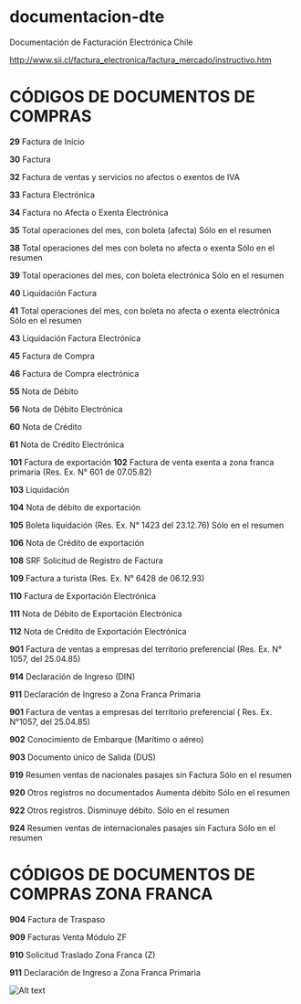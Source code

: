 # documentacion-dte
Documentación de Facturación Electrónica Chile

http://www.sii.cl/factura_electronica/factura_mercado/instructivo.htm


# CÓDIGOS DE DOCUMENTOS DE COMPRAS
__29__ Factura de Inicio </p>
__30__ Factura </p>
__32__ Factura de ventas y servicios no afectos o exentos de IVA</p>
__33__ Factura Electrónica</p>
__34__ Factura no Afecta o Exenta Electrónica</p>
__35__   Total operaciones del mes, con boleta (afecta) Sólo en el resumen</p>
__38__ Total operaciones del mes con boleta no afecta o exenta Sólo en el resumen</p>
__39__ Total operaciones del mes, con boleta electrónica Sólo en el resumen</p>
__40__ Liquidación Factura</p>
__41__  Total operaciones del mes, con boleta no afecta o exenta electrónica Sólo en el
resumen</p>
__43__ Liquidación Factura Electrónica</p>
__45__ Factura de Compra</p>
__46__ Factura de Compra electrónica</p>
__55__ Nota de Débito</p>
__56__ Nota de Débito Electrónica</p>
__60__ Nota de Crédito</p>
__61__ Nota de Crédito Electrónica</p>
__101__ Factura de exportación
__102__ Factura de venta exenta a zona franca primaria (Res. Ex. N° 601 de 07.05.82)</p>
__103__ Liquidación</p>
__104__ Nota de débito de exportación</p>
__105__ Boleta liquidación (Res. Ex. N° 1423 del 23.12.76) Sólo en el resumen</p>
__106__ Nota de Crédito de exportación</p>
__108__ SRF Solicitud de Registro de Factura</p>
__109__ Factura a turista (Res. Ex. N° 6428 de 06.12.93)</p>
__110__ Factura de Exportación Electrónica</p>
__111__ Nota de Débito de Exportación Electrónica</p>
__112__ Nota de Crédito de Exportación Electrónica</p>
__901__ Factura de ventas a empresas del territorio preferencial (Res. Ex. N° 1057, del 25.04.85)</p>
__914__ Declaración de Ingreso (DIN)</p>
__911__ Declaración de Ingreso a Zona Franca Primaria</p>
__901__ Factura de ventas a empresas del territorio preferencial ( Res. Ex. N°1057, del 25.04.85)</p>
__902__ Conocimiento de Embarque (Marítimo o aéreo)</p>
__903__ Documento único de Salida (DUS)</p>
__919__ Resumen ventas de nacionales pasajes sin Factura Sólo en el resumen</p>
__920__ Otros registros no documentados Aumenta débito Sólo en el resumen</p>
__922__ Otros registros. Disminuye débito. Sólo en el resumen</p>
__924__ Resumen ventas de internacionales pasajes sin Factura Sólo en el resumen</p>

# CÓDIGOS DE DOCUMENTOS DE COMPRAS ZONA FRANCA
__904__ Factura de Traspaso</p>
__909__ Facturas Venta Módulo ZF</p>
__910__ Solicitud Traslado Zona Franca (Z)</p>
__911__ Declaración de Ingreso a Zona Franca Primaria</p>


![Alt text](https://github.com/odoochile/documentacion-dte/blob/master/img/dte.jpg?raw=true "Optional Title")



